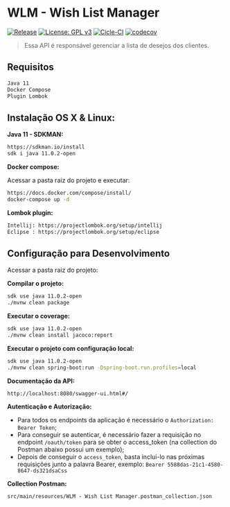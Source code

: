 # WLM - Wish List Manager

[![Release](https://img.shields.io/github/release/danielrgn/wish-list-manager.svg?style=flat-square)](https://github.com/danielrgn/wish-list-manager/releases/latest)
[![License: GPL v3](https://img.shields.io/badge/License-GPLv3-blue.svg)](/LICENSE.md)
[![Cicle-CI](https://circleci.com/gh/danielrgn/wish-list-manager.svg?style=shield)]()
[![codecov](https://codecov.io/gh/danielrgn/wish-list-manager/branch/master/graph/badge.svg?token=DJGIEESK6I)](https://codecov.io/gh/danielrgn/wish-list-manager)

> Essa API é responsável gerenciar a lista de desejos dos clientes.

## Requisitos
```sh
Java 11
Docker Compose
Plugin Lombok
```

## Instalação OS X & Linux:


**Java 11 - SDKMAN:**

```sh
https://sdkman.io/install
sdk i java 11.0.2-open
```

**Docker compose:**

Acessar a pasta raiz do projeto e executar:

```sh
https://docs.docker.com/compose/install/
docker-compose up -d
```

**Lombok plugin:**

```sh
Intellij: https://projectlombok.org/setup/intellij
Eclipse : https://projectlombok.org/setup/eclipse
```

## Configuração para Desenvolvimento

Acessar a pasta raiz do projeto:

**Compilar o projeto:**

```sh
sdk use java 11.0.2-open
./mvnw clean package
```

**Executar o coverage:**

```sh
sdk use java 11.0.2-open
./mvnw clean install jacoco:report
```

**Executar o projeto com configuração local:**

```sh
sdk use java 11.0.2-open
./mvnw clean spring-boot:run -Dspring-boot.run.profiles=local
```

**Documentação da API:**

```
http://localhost:8080/swagger-ui.html#/
```

**Autenticação e Autorização:**

- Para todos os endpoints da aplicação é necessário o `Authorization: Bearer Token`;
- Para conseguir se autenticar, é necessário fazer a requisição no endpoint `/oauth/token` para se obter o access_token (na collection do Postman abaixo possui um exemplo);
- Depois de conseguir o `access_token`, basta inclui-lo nas próximas requisições junto a palavra Bearer, exemplo: `Bearer 5588das-21c1-4580-8647-ds321dsaCss`

**Collection Postman:**

```
src/main/resources/WLM - Wish List Manager.postman_collection.json
```